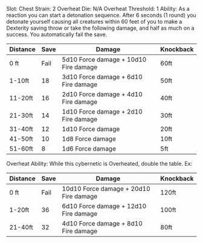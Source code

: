 Slot: Chest
Strain: 2
Overheat Die: N/A
Overheat Threshold: 1 
Ability: As a reaction you can start a detonation sequence. After 6 seconds (1 round) you detonate yourself causing all creatures within 60 feet of you to make a Dexterity saving throw or take the following damage, and half as much on a success. You automatically fail the save. 

| Distance | Save | Damage                                | Knockback |
| -------- | ---- | ------------------------------------- | --------- |
| 0 ft     | Fail | 5d10 Force damage + 10d10 Fire damage | 60ft      |
| 1-10ft   | 18   | 3d10 Force damage + 6d10 Fire damage  | 50ft      |
| 11-20ft  | 16   | 2d10 Force damage + 4d10 Fire damage  | 40ft      |
| 21-30ft  | 14   | 1d10 Force damage + 2d10 Fire damage  | 30ft      |
| 31-40ft  | 12   | 1d10 Force damage                     | 20ft      |
| 41-50ft  | 10   | 1d8 Force damage                      | 10ft      |
| 51-60ft  | 8    | 1d6 Force damage                      | 5ft       |

Overheat Ability: While this cybernetic is Overheated, double the table. Ex:

| Distance | Save | Damage                                 | Knockback |
| -------- | ---- | -------------------------------------- | --------- |
| 0 ft     | Fail | 10d10 Force damage + 20d10 Fire damage | 120ft     |
| 1-20ft   | 36   | 6d10 Force damage + 12d10 Fire damage  | 100ft     |
| 21-40ft  | 32   | 4d10 Force damage + 8d10 Fire damage   | 80ft      |
